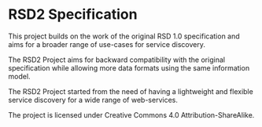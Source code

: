 # RSD2 Specification

This project builds on the work of the original RSD 1.0 specification and aims for a broader range of use-cases for service discovery.

The RSD2 Project aims for backward compatibility with the original specification while allowing more data formats using the same information model.

The RSD2 Project started from the need of having a lightweight and flexible service discovery for a wide range of web-services.

The project is licensed under Creative Commons 4.0 Attribution-ShareAlike.